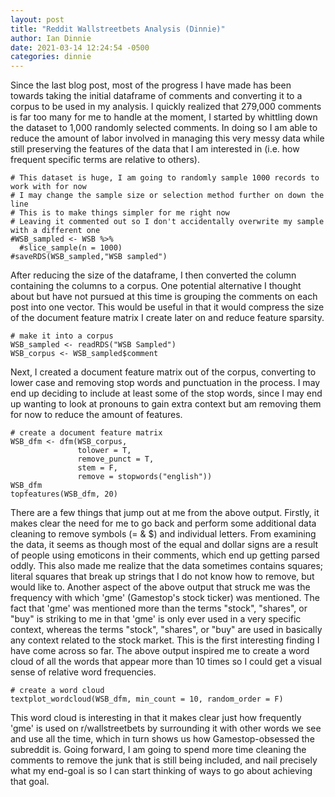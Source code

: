 ```yaml
---
layout: post
title: "Reddit Wallstreetbets Analysis (Dinnie)"
author: Ian Dinnie
date: 2021-03-14 12:24:54 -0500
categories: dinnie
---
```


Since the last blog post, most of the progress I have made has been towards taking the initial dataframe of comments and converting it to a corpus to be used in my analysis. I quickly realized that 279,000 comments is far too many for me to handle at the moment, I started by whittling down the dataset to 1,000 randomly selected comments. In doing so I am able to reduce the amount of labor involved in managing this very messy data while still preserving the features of the data that I am interested in (i.e. how frequent specific terms are relative to others).  
```{r}
# This dataset is huge, I am going to randomly sample 1000 records to work with for now
# I may change the sample size or selection method further on down the line
# This is to make things simpler for me right now
# Leaving it commented out so I don't accidentally overwrite my sample with a different one
#WSB_sampled <- WSB %>% 
  #slice_sample(n = 1000)
#saveRDS(WSB_sampled,"WSB sampled")
```

After reducing the size of the dataframe, I then converted the column containing the columns to a corpus. One potential alternative I thought about but have not pursued at this time is grouping the comments on each post into one vector. This would be useful in that it would compress the size of the document feature matrix I create later on and reduce feature sparsity.
```{r}
# make it into a corpus
WSB_sampled <- readRDS("WSB Sampled")
WSB_corpus <- WSB_sampled$comment
```

Next, I created a document feature matrix out of the corpus, converting to lower case and removing stop words and punctuation in the process. I may end up deciding to include at least some of the stop words, since I may end up wanting to look at pronouns to gain extra context but am removing them for now to reduce the amount of features. 
```{r}
# create a document feature matrix
WSB_dfm <- dfm(WSB_corpus,
               tolower = T,
               remove_punct = T,
               stem = F,
               remove = stopwords("english"))
WSB_dfm
topfeatures(WSB_dfm, 20)
```
There are a few things that jump out at me from the above output. Firstly, it makes clear the need for me to go back and perform some additional data cleaning to remove symbols (= & $) and individual letters. From examining the data, it seems as though most of the equal and dollar signs are a result of people using emoticons in their comments, which end up getting parsed oddly. This also made me realize that the data sometimes contains squares; literal squares that break up strings that I do not know how to remove, but would like to. Another aspect of the above output that struck me was the frequency with which 'gme' (Gamestop's stock ticker) was mentioned. The fact that 'gme' was mentioned more than the terms "stock", "shares", or "buy" is striking to me in that 'gme' is only ever used in a very specific context, whereas the terms "stock", "shares", or "buy" are used in basically any context related to the stock market. This is the first interesting finding I have come across so far. The above output inspired me to create a word cloud of all the words that appear more than 10 times so I could get a visual sense of relative word frequencies. 
```{r}
# create a word cloud
textplot_wordcloud(WSB_dfm, min_count = 10, random_order = F)
```
This word cloud is interesting in that it makes clear just how frequently 'gme' is used on r/wallstreetbets by surrounding it with other words we see and use all the time, which in turn shows us how Gamestop-obsessed the subreddit is. Going forward, I am going to spend more time cleaning the comments to remove the junk that is still being included, and nail precisely what my end-goal is so I can start thinking of ways to go about achieving that goal. 


